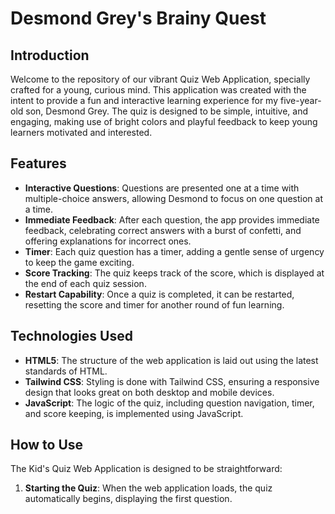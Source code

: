 # Desmond Grey's Brainy Quest

## Introduction

Welcome to the repository of our vibrant Quiz Web Application, specially crafted for a young, curious mind. This application was created with the intent to provide a fun and interactive learning experience for my five-year-old son, Desmond Grey. The quiz is designed to be simple, intuitive, and engaging, making use of bright colors and playful feedback to keep young learners motivated and interested.

## Features

- **Interactive Questions**: Questions are presented one at a time with multiple-choice answers, allowing Desmond to focus on one question at a time.
- **Immediate Feedback**: After each question, the app provides immediate feedback, celebrating correct answers with a burst of confetti, and offering explanations for incorrect ones.
- **Timer**: Each quiz question has a timer, adding a gentle sense of urgency to keep the game exciting.
- **Score Tracking**: The quiz keeps track of the score, which is displayed at the end of each quiz session.
- **Restart Capability**: Once a quiz is completed, it can be restarted, resetting the score and timer for another round of fun learning.

## Technologies Used

- **HTML5**: The structure of the web application is laid out using the latest standards of HTML.
- **Tailwind CSS**: Styling is done with Tailwind CSS, ensuring a responsive design that looks great on both desktop and mobile devices.
- **JavaScript**: The logic of the quiz, including question navigation, timer, and score keeping, is implemented using JavaScript.

## How to Use

The Kid's Quiz Web Application is designed to be straightforward:

1. **Starting the Quiz**: When the web application loads, the quiz automatically begins, displaying the first question.
